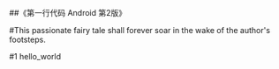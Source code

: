 ##《第一行代码 Android 第2版》

#This passionate fairy tale shall forever soar in the wake of the author's footsteps.

#1 hello_world

